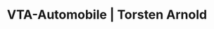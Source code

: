 ---
title: "VTA-Automobile | Torsten Arnold"
url: /lauter-bernsbach/vta-automobile-torsten-arnold/
shop: Autowerkstatt
---